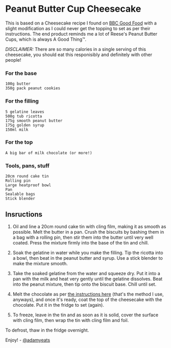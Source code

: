 # Peanut Butter Cup Cheesecake

This is based on a Cheesecake recipe I found on [BBC Good Food](http://www.bbcgoodfood.com/recipes/1759649/peanut-butter-cheesecake) with a slight modification as I could never get the topping to set as per their instructions. The end product reminds me a lot of Reese's Peanut Butter Cups, which is always A Good Thing™.

_DISCLAIMER:_ There are so many calories in a single serving of this cheesecake, you should eat this responisibly and definitely with other people!

### For the base

    100g butter
    350g pack peanut cookies

### For the filling

    5 gelatine leaves
    500g tub ricotta
    175g smooth peanut butter
    175g golden syrup
    150ml milk

### For the top

    A big bar of milk chocolate (or more!)

### Tools, pans, stuff

    20cm round cake tin
    Rolling pin
    Large heatproof bowl
    Pan
    Sealable bags
    Stick blender

## Insructions

1. Oil and line a 20cm round cake tin with cling film, making it as smooth as possible. Melt the butter in a pan. Crush the biscuits by bashing them in a bag with a rolling pin, then stir them into the butter until very well coated. Press the mixture firmly into the base of the tin and chill.

2. Soak the gelatine in water while you make the filling. Tip the ricotta into a bowl, then beat in the peanut butter and syrup. Use a stick blender to make the mixture smooth.

3. Take the soaked gelatine from the water and squeeze dry. Put it into a pan with the milk and heat very gently until the gelatine dissolves. Beat into the peanut mixture, then tip onto the biscuit base. Chill until set.

4. Melt the chocolate as per [the instructions here](http://www.bbc.co.uk/food/techniques/melting_chocolate) (that's the method I use, anyways), and once it's ready, coat the top of the cheesecake with the chocolate. Put it in the fridge to set (again).

5. To freeze, leave in the tin and as soon as it is solid, cover the surface with cling film, then wrap the tin with cling film and foil.

To defrost, thaw in the fridge overnight.

Enjoy! - [@adamyeats](https://twitter.com/adamyeats)
